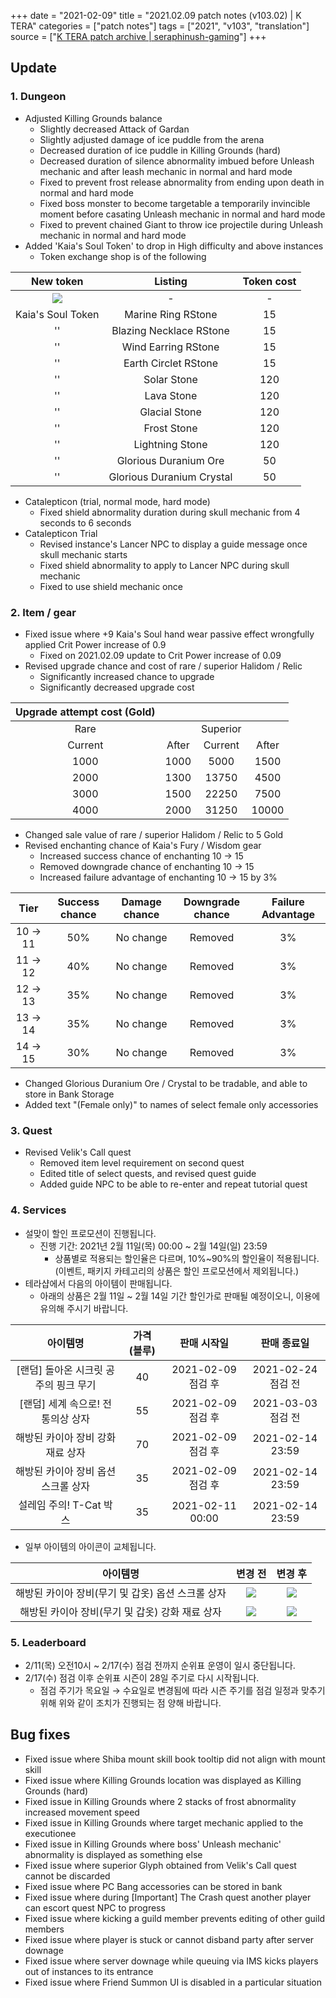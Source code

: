 +++
date = "2021-02-09"
title = "2021.02.09 patch notes (v103.02) | K TERA"
categories = ["patch notes"]
tags = ["2021", "v103", "translation"]
source = ["[K TERA patch archive | seraphinush-gaming](/ko/patch/2021/v103-02)"]
+++

[1]: /images/patch/v103-02_01.png
[2]: /images/patch/v103-02_02.png
[3]: /images/patch/v103-02_03.png
[4]: /images/patch/v103-02_04.png
[5]: /images/patch/v103-02_05.png

## Update

### 1. Dungeon
- Adjusted Killing Grounds balance
  - Slightly decreased Attack of Gardan
  - Slightly adjusted damage of ice puddle from the arena
  - Decreased duration of ice puddle in Killing Grounds (hard)
  - Decreased duration of silence abnormality imbued before Unleash mechanic and after leash mechanic in normal and hard mode
  - Fixed to prevent frost release abnormality from ending upon death in normal and hard mode
  - Fixed boss monster to become targetable a temporarily invincible moment before casating Unleash mechanic in normal and hard mode
  - Fixed to prevent chained Giant to throw ice projectile during Unleash mechanic in normal and hard mode
- Added 'Kaia's Soul Token' to drop in High difficulty and above instances
  - Token exchange shop is of the following

| New token | Listing | Token cost |
| :-: | :-: | :-: |
| ![][1] | - | - |
| Kaia's Soul Token | Marine Ring RStone | 15 |
|''| Blazing Necklace RStone | 15 |
|''| Wind Earring RStone | 15 |
|''| Earth Circlet RStone | 15 |
|''| Solar Stone | 120 |
|''| Lava Stone | 120 |
|''| Glacial Stone | 120 |
|''| Frost Stone | 120 |
|''| Lightning Stone | 120 |
|''| Glorious Duranium Ore | 50 |
|''| Glorious Duranium Crystal | 50 |

- Catalepticon (trial, normal mode, hard mode)
  - Fixed shield abnormality duration during skull mechanic from 4 seconds to 6 seconds
- Catalepticon Trial
  - Revised instance's Lancer NPC to display a guide message once skull mechanic starts
  - Fixed shield abnormality to apply to Lancer NPC during skull mechanic
  - Fixed to use shield mechanic once

### 2. Item / gear
- Fixed issue where +9 Kaia's Soul hand wear passive effect wrongfully applied Crit Power increase of 0.9
  - Fixed on 2021.02.09 update to Crit Power increase of 0.09
- Revised upgrade chance and cost of rare / superior Halidom / Relic
  - Significantly increased chance to upgrade
  - Significantly decreased upgrade cost

| Upgrade attempt cost (Gold) ||||
| :-: | :-: | :-: | :-: |
| Rare || Superior || 
| Current | After | Current | After |
| 1000 | 1000 | 5000 | 1500 |
| 2000 | 1300 | 13750 | 4500 |
| 3000 | 1500 | 22250 | 7500 |
| 4000 | 2000 | 31250 | 10000 |

- Changed sale value of rare / superior Halidom / Relic to 5 Gold
- Revised enchanting chance of Kaia's Fury / Wisdom gear
  - Increased success chance of enchanting 10 -> 15
  - Removed downgrade chance of enchanting 10 -> 15
  - Increased failure advantage of enchanting 10 -> 15 by 3%

| Tier | Success chance | Damage chance | Downgrade chance | Failure Advantage |
| :-: | :-: | :-: | :-: | :-: | 
| 10 → 11 | 50% | No change | Removed | 3% |
| 11 → 12 | 40% | No change | Removed | 3% |
| 12 → 13 | 35% | No change | Removed | 3% |
| 13 → 14 | 35% | No change | Removed | 3% |
| 14 → 15 | 30% | No change | Removed | 3% |

- Changed Glorious Duranium Ore / Crystal to be tradable, and able to store in Bank Storage
- Added text "(Female only)" to names of select female only accessories

### 3. Quest
- Revised Velik's Call quest
  - Removed item level requirement on second quest
  - Edited title of select quests, and revised quest guide
  - Added guide NPC to be able to re-enter and repeat tutorial quest

### 4. Services
- 설맞이 할인 프로모션이 진행됩니다. 
  - 진행 기간: 2021년 2월 11일(목) 00:00 ~ 2월 14일(일) 23:59
    - 상품별로 적용되는 할인율은 다르며, 10%~90%의 할인율이 적용됩니다. (이벤트, 패키지 카테고리의 상품은 할인 프로모션에서 제외됩니다.)
- 테라샵에서 다음의 아이템이 판매됩니다.
  - 아래의 상품은 2월 11일 ~ 2월 14일 기간 할인가로 판매될 예정이오니, 이용에 유의해 주시기 바랍니다.

| 아이템명 | 가격 (블루) | 판매 시작일 | 판매 종료일 |
| :-: | :-: | :-: | :-: |
| [랜덤] 돌아온 시크릿 공주의 핑크 무기 | 40 | 2021-02-09 점검 후 | 2021-02-24 점검 전 |
| [랜덤] 세계 속으로! 전통의상 상자 | 55 | 2021-02-09 점검 후 | 2021-03-03 점검 전 |
| 해방된 카이아 장비 강화 재료 상자 | 70 | 2021-02-09 점검 후 | 2021-02-14 23:59 |
| 해방된 카이아 장비 옵션 스크롤 상자 | 35 | 2021-02-09 점검 후 | 2021-02-14 23:59 |
| 설레임 주의! T-Cat 박스 | 35 | 2021-02-11 00:00 | 2021-02-14 23:59 |

- 일부 아이템의 아이콘이 교체됩니다.

| 아이템명 | 변경 전 | 변경 후 |
| :-: | :-: | :-: |
| 해방된 카이아 장비(무기 및 갑옷) 옵션 스크롤 상자 | ![][2] | ![][3] |
| 해방된 카이아 장비(무기 및 갑옷) 강화 재료 상자 | ![][4] | ![][5] |

### 5. Leaderboard
- 2/11(목) 오전10시 ~ 2/17(수) 점검 전까지 순위표 운영이 일시 중단됩니다.
- 2/17(수) 점검 이후 순위표 시즌이 28일 주기로 다시 시작됩니다.
  - 점검 주기가 목요일 → 수요일로 변경됨에 따라 시즌 주기를 점검 일정과 맞추기 위해 위와 같이 조치가 진행되는 점 양해 바랍니다.

## Bug fixes

- Fixed issue where Shiba mount skill book tooltip did not align with mount skill
- Fixed issue where Killing Grounds location was displayed as Killing Grounds (hard)
- Fixed issue in Killing Grounds where 2 stacks of frost abnormality increased movement speed
- Fixed issue in Killing Grounds where target mechanic applied to the executionee
- Fixed issue in Killing Grounds where boss' Unleash mechanic' abnormality is displayed as something else
- Fixed issue where superior Glyph obtained from Velik's Call quest cannot be discarded
- Fixed issue where PC Bang accessories can be stored in bank
- Fixed issue where during [Important] The Crash quest another player can escort quest NPC to progress
- Fixed issue where kicking a guild member prevents editing of other guild members
- Fixed issue where player is stuck or cannot disband party after server downage
- Fixed issue where server downage while queuing via IMS kicks players out of instances to its entrance
- Fixed issue where Friend Summon UI is disabled in a particular situation
